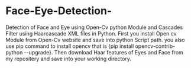 # Face-Eye-Detection-
Detection of Face and Eye  using Open-Cv python Module and Cascades Filter using Haarcascade XML files in Python. 
First you install Open cv Module from Open-Cv website and save into python Script path.
you also use pip command to install opencv that is {pip install opencv-contrib-python --upgrade}.
Then download Haar features of Eyes and Face from my repositery and save into your working directory.
